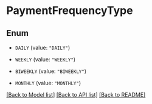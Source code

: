# PaymentFrequencyType

## Enum


* `DAILY` (value: `"DAILY"`)

* `WEEKLY` (value: `"WEEKLY"`)

* `BIWEEKLY` (value: `"BIWEEKLY"`)

* `MONTHLY` (value: `"MONTHLY"`)


[[Back to Model list]](../README.md#documentation-for-models) [[Back to API list]](../README.md#documentation-for-api-endpoints) [[Back to README]](../README.md)


